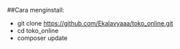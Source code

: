 ##Cara menginstall:

- git clone https://github.com/Ekalavyaaa/toko_online.git 
- cd toko_online
- composer update
